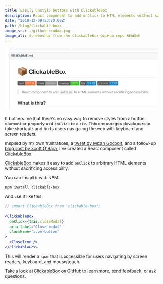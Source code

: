 ```yaml
---
title: Easily unstyle buttons with ClickableBox
description: React component to add onClick to HTML elements without sacrificing accessibility.
date: "2018-12-09T23:20:00Z"
path: /blog/clickable-box/
image_src: ./github-readme.png
image_alt: Screenshot from the ClickableBox GitHub repo README
---
```


[![Screenshot from the ClickableBox GitHub repo README](./github-readme.png)](https://github.com/danoc/clickable-box)

It bothers me that there's no easy way to remove styles from a button element or properly add `onClick` to a `div`. This encourages developers to take shortcuts and hurts users navigating the web with keyboard and screen readers.

Inspired by my own frustrations, a [tweet by Micah Godbolt](https://twitter.com/micahgodbolt/status/1047218367432544257), and a follow-up [blog post by Scott O'Hara](https://www.scottohara.me/blog/2018/10/03/clickable-box-buttons.html), I've created a React component called [ClickableBox](https://github.com/danoc/clickable-box).

[ClickableBox](https://github.com/danoc/clickable-box) makes it easy to add `onClick` to arbitrary HTML elements without sacrificing accessibility.

You can install it with NPM:

```bash
npm install clickable-box
```

And use it like this:

```jsx
// import ClickableBox from 'clickable-box';

<ClickableBox
  onClick={this.closeModal}
  aria-label="Close modal"
  className="icon-button"
>
  <CloseIcon />
</ClickableBox>
```

This will render a `span` that is accessible for users navigating by screen readers, keyboard, and mouse/touch.

Take a look at [ClickableBox on GitHub](https://github.com/danoc/clickable-box) to learn more, send feedback, or ask questions.
